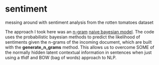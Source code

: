 # sentiment
messing around with sentiment analysis from the rotten tomatoes dataset

The approach I took here was an <a href=https://en.wikipedia.org/wiki/N-gram>n-gram</a> <a href=https://en.wikipedia.org/wiki/Naive_Bayes_classifier>naive bayesian model</a>.  The code uses the probabilistic bayesian methods to predict the likelihood of sentiments given the n-grams of the incoming document, which are built with the <b>generate_n_grams</b> method. This allows us to overcome SOME of the normally hidden latent contextual information in sentences when just using a tfidf and BOW (bag of words) approach to NLP.

